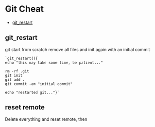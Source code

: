 # Git Cheat
* [git_restart](#git_restart)

## git_restart
git start from scratch
remove all files and init again with an initial commit

	`git_restart(){
	echo "this may take some time, be patient..."

	rm -rf .git
	git init
	git add .
	git commit -am "initial commit"

	echo "restarted git..."}`

## reset remote
Delete everything and reset remote, then 
<!--stackedit_data:
eyJoaXN0b3J5IjpbLTU0Mzg0MzYzNyw3Nzk3MjIxNDEsNzEwNj
k0MzhdfQ==
-->